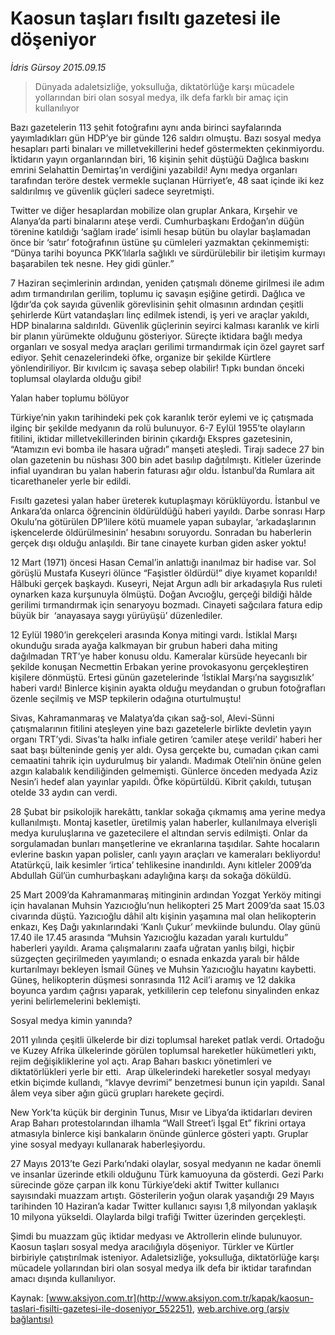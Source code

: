 # Kaosun taşları fısıltı gazetesi ile döşeniyor

*İdris Gürsoy 2015.09.15*

<div class="pNewsDetailMainContent ctx_content" itemprop="articleBody">
 <blockquote>
  <p>
   Dünyada adaletsizliğe, yoksulluğa, diktatörlüğe karşı mücadele yollarından biri olan sosyal medya, ilk defa farklı bir amaç için kullanılıyor
  </p>
 </blockquote>
 <p>
  Bazı gazetelerin 113 şehit fotoğrafını aynı anda birinci sayfalarında yayımladıkları gün HDP’ye bir günde 126 saldırı olmuştu. Bazı sosyal medya hesapları parti binaları ve milletvekillerini hedef göstermekten çekinmiyordu. İktidarın yayın organlarından biri, 16 kişinin şehit düştüğü Dağlıca baskını emrini Selahattin Demirtaş’ın verdiğini yazabildi! Aynı medya organları tarafından teröre destek vermekle suçlanan Hürriyet’e, 48 saat içinde iki kez saldırılmış ve güvenlik güçleri sadece seyretmişti.
 </p>
 <p>
  Twitter ve diğer hesaplardan mobilize olan gruplar Ankara, Kırşehir ve Alanya’da parti binalarını ateşe verdi. Cumhurbaşkanı Erdoğan’ın düğün törenine katıldığı ‘sağlam irade’ isimli hesap bütün bu olaylar başlamadan önce bir ‘satır’ fotoğrafının üstüne şu cümleleri yazmaktan çekinmemişti: “Dünya tarihi boyunca PKK’lılarla sağlıklı ve sürdürülebilir bir iletişim kurmayı başarabilen tek nesne. Hey gidi günler.”
 </p>
 <p>
  7 Haziran seçimlerinin ardından, yeniden çatışmalı döneme girilmesi ile adım adım tırmandırılan gerilim, toplumu iç savaşın eşiğine getirdi. Dağlıca ve Iğdır’da çok sayıda güvenlik görevlisinin şehit olmasının ardından çeşitli şehirlerde Kürt vatandaşları linç edilmek istendi, iş yeri ve araçlar yakıldı, HDP binalarına saldırıldı. Güvenlik güçlerinin seyirci kalması karanlık ve kirli bir planın yürümekte olduğunu gösteriyor. Süreçte iktidara bağlı medya organları ve sosyal medya araçları gerilimi tırmandırmak için özel gayret sarf ediyor. Şehit cenazelerindeki öfke, organize bir şekilde Kürtlere yönlendiriliyor. Bir kıvılcım iç savaşa sebep olabilir! Tıpkı bundan önceki toplumsal olaylarda olduğu gibi!
 </p>
 <p>
  Yalan haber toplumu bölüyor
 </p>
 <p>
  Türkiye’nin yakın tarihindeki pek çok karanlık terör eylemi ve iç çatışmada ilginç bir şekilde medyanın da rolü bulunuyor. 6-7 Eylül 1955’te olayların fitilini, iktidar milletvekillerinden birinin çıkardığı Ekspres gazetesinin, “Atamızın evi bomba ile hasara uğradı” manşeti ateşledi. Tirajı sadece 27 bin olan gazetenin bu nüshası 300 bin adet basılıp dağıtılmıştı. Kitleler üzerinde infial uyandıran bu yalan haberin faturası ağır oldu. İstanbul’da Rumlara ait ticarethaneler yerle bir edildi.
 </p>
 <p>
  Fısıltı gazetesi yalan haber üreterek kutuplaşmayı körüklüyordu. İstanbul ve Ankara’da onlarca öğrencinin öldürüldüğü haberi yayıldı. Darbe sonrası Harp Okulu’na götürülen DP’lilere kötü muamele yapan subaylar, ‘arkadaşlarının işkencelerde öldürülmesinin’ hesabını soruyordu. Sonradan bu haberlerin gerçek dışı olduğu anlaşıldı. Bir tane cinayete kurban giden asker yoktu!
 </p>
 <p>
  12 Mart (1971) öncesi Hasan Cemal’in anlattığı inanılmaz bir hadise var. Sol görüşlü Mustafa Kuseyri ölünce “Faşistler öldürdü!” diye kıyamet koparıldı! Hâlbuki gerçek başkaydı. Kuseyri, Nejat Argun adlı bir arkadaşıyla Rus ruleti oynarken kaza kurşunuyla ölmüştü. Doğan Avcıoğlu, gerçeği bildiği hâlde gerilimi tırmandırmak için senaryoyu bozmadı. Cinayeti sağcılara fatura edip büyük bir  ‘anayasaya saygı yürüyüşü’ düzenlediler.
 </p>
 <p>
  12 Eylül 1980’in gerekçeleri arasında Konya mitingi vardı. İstiklal Marşı okunduğu sırada ayağa kalkmayan bir grubun haberi daha miting dağılmadan TRT’ye haber konusu oldu. Kameralar kürsüde heyecanlı bir şekilde konuşan Necmettin Erbakan yerine provokasyonu gerçekleştiren kişilere dönmüştü. Ertesi günün gazetelerinde ‘İstiklal Marşı’na saygısızlık’ haberi vardı! Binlerce kişinin ayakta olduğu meydandan o grubun fotoğrafları özenle seçilmiş ve MSP tepkilerin odağına oturtulmuştu!
 </p>
 <p>
  Sivas, Kahramanmaraş ve Malatya’da çıkan sağ-sol, Alevi-Sünni çatışmalarının fitilini ateşleyen yine bazı gazetelerle birlikte devletin yayın organı TRT’ydi. Sivas’ta halkı infiale getiren ‘camiler ateşe verildi’ haberi her saat başı bülteninde geniş yer aldı. Oysa gerçekte bu, cumadan çıkan cami cemaatini tahrik için uydurulmuş bir yalandı. Madımak Oteli’nin önüne gelen azgın kalabalık kendiliğinden gelmemişti. Günlerce önceden medyada Aziz Nesin’i hedef alan yayınlar yapıldı. Öfke köpürtüldü. Kibrit çakıldı, tutuşan otelde 33 aydın can verdi.
 </p>
 <p>
  28 Şubat bir psikolojik harekâttı, tanklar sokağa çıkmamış ama yerine medya kullanılmıştı. Montaj kasetler, üretilmiş yalan haberler, kullanılmaya elverişli medya kuruluşlarına ve gazetecilere el altından servis edilmişti. Onlar da sorgulamadan bunları manşetlerine ve ekranlarına taşıdılar. Sahte hocaların evlerine baskın yapan polisler, canlı yayın araçları ve kameraları bekliyordu! Atatürkçü, laik kesimler ‘irtica’ tehlikesine inandırıldı. Aynı kitleler 2009’da Abdullah Gül’ün cumhurbaşkanı adaylığına karşı da sokağa döküldü.
 </p>
 <p>
  25 Mart 2009’da Kahramanmaraş mitinginin ardından Yozgat Yerköy mitingi için havalanan Muhsin Yazıcıoğlu’nun helikopteri 25 Mart 2009’da saat 15.03 civarında düştü. Yazıcıoğlu dâhil altı kişinin yaşamına mal olan helikopterin enkazı, Keş Dağı yakınlarındaki ‘Kanlı Çukur’ mevkiinde bulundu. Olay günü 17.40 ile 17.45 arasında “Muhsin Yazıcıoğlu kazadan yaralı kurtuldu” haberleri yayıldı. Arama çalışmalarını zaafa uğratan yanlış bilgi, hiçbir süzgeçten geçirilmeden yayımlandı; o esnada enkazda yaralı bir hâlde kurtarılmayı bekleyen İsmail Güneş ve Muhsin Yazıcıoğlu hayatını kaybetti. Güneş, helikopterin düşmesi sonrasında 112 Acil’i aramış ve 12 dakika boyunca yardım çağrısı yaparak, yetkililerin cep telefonu sinyalinden enkaz yerini belirlemelerini beklemişti.
 </p>
 <p>
  Sosyal medya kimin yanında?
 </p>
 <p>
  2011 yılında çeşitli ülkelerde bir dizi toplumsal hareket patlak verdi. Ortadoğu ve Kuzey Afrika ülkelerinde görülen toplumsal hareketler hükümetleri yıktı, rejim değişikliklerine yol açtı. Arap Baharı baskıcı yönetimleri ve diktatörlükleri yerle bir etti.  Arap ülkelerindeki hareketler sosyal medyayı etkin biçimde kullandı, “klavye devrimi” benzetmesi bunun için yapıldı. Sanal âlem veya siber ağın gücü grupları harekete geçirdi.
 </p>
 <p>
  New York’ta küçük bir derginin Tunus, Mısır ve Libya’da iktidarları deviren Arap Baharı protestolarından ilhamla “Wall Street’i İşgal Et” fikrini ortaya atmasıyla binlerce kişi bankaların önünde günlerce gösteri yaptı. Gruplar yine sosyal medyayı kullanarak haberleşiyordu.
 </p>
 <p>
  27 Mayıs 2013’te Gezi Parkı’ndaki olaylar, sosyal medyanın ne kadar önemli ve insanlar üzerinde etkili olduğunu Türk kamuoyuna da gösterdi. Gezi Parkı sürecinde göze çarpan ilk konu Türkiye’deki aktif Twitter kullanıcı sayısındaki muazzam artıştı. Gösterilerin yoğun olarak yaşandığı 29 Mayıs tarihinden 10 Haziran’a kadar Twitter kullanıcı sayısı 1,8 milyondan yaklaşık 10 milyona yükseldi. Olaylarda bilgi trafiği Twitter üzerinden gerçekleşti.
 </p>
 <p>
  Şimdi bu muazzam güç iktidar medyası ve Aktrollerin elinde bulunuyor. Kaosun taşları sosyal medya aracılığıyla döşeniyor. Türkler ve Kürtler birbiriyle çatıştırılmak isteniyor. Adaletsizliğe, yoksulluğa, diktatörlüğe karşı mücadele yollarından biri olan sosyal medya ilk defa bir iktidar tarafından amacı dışında kullanılıyor.
 </p>
</div>


Kaynak: [www.aksiyon.com.tr](http://www.aksiyon.com.tr/kapak/kaosun-taslari-fisilti-gazetesi-ile-doseniyor_552251), [web.archive.org (arşiv bağlantısı)](http://web.archive.org/web/20160106120659/http://www.aksiyon.com.tr/kapak/kaosun-taslari-fisilti-gazetesi-ile-doseniyor_552251)

